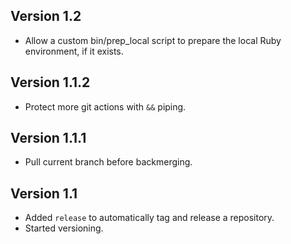 ## Version 1.2

* Allow a custom bin/prep_local script to prepare the local Ruby environment, if it exists.

## Version 1.1.2

* Protect more git actions with `&&` piping.

## Version 1.1.1

* Pull current branch before backmerging.

## Version 1.1

* Added `release` to automatically tag and release a repository.
* Started versioning.
